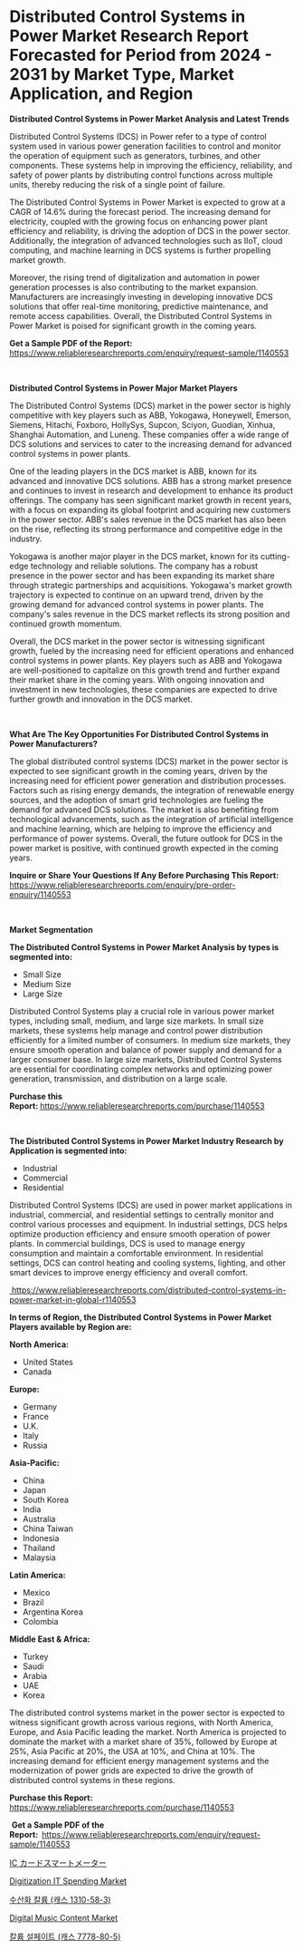<p><h1>Distributed Control Systems in Power Market Research Report Forecasted for Period from 2024 -  2031 by Market Type, Market Application, and Region</h1></p><p><strong>Distributed Control Systems in Power Market Analysis and Latest Trends</strong></p>
<p><p>Distributed Control Systems (DCS) in Power refer to a type of control system used in various power generation facilities to control and monitor the operation of equipment such as generators, turbines, and other components. These systems help in improving the efficiency, reliability, and safety of power plants by distributing control functions across multiple units, thereby reducing the risk of a single point of failure.</p><p>The Distributed Control Systems in Power Market is expected to grow at a CAGR of 14.6% during the forecast period. The increasing demand for electricity, coupled with the growing focus on enhancing power plant efficiency and reliability, is driving the adoption of DCS in the power sector. Additionally, the integration of advanced technologies such as IIoT, cloud computing, and machine learning in DCS systems is further propelling market growth.</p><p>Moreover, the rising trend of digitalization and automation in power generation processes is also contributing to the market expansion. Manufacturers are increasingly investing in developing innovative DCS solutions that offer real-time monitoring, predictive maintenance, and remote access capabilities. Overall, the Distributed Control Systems in Power Market is poised for significant growth in the coming years.</p></p>
<p><strong>Get a Sample PDF of the Report:&nbsp;</strong> <a href="https://www.reliableresearchreports.com/enquiry/request-sample/1140553">https://www.reliableresearchreports.com/enquiry/request-sample/1140553</a></p>
<p>&nbsp;</p>
<p><strong>Distributed Control Systems in Power Major Market Players</strong></p>
<p><p>The Distributed Control Systems (DCS) market in the power sector is highly competitive with key players such as ABB, Yokogawa, Honeywell, Emerson, Siemens, Hitachi, Foxboro, HollySys, Supcon, Sciyon, Guodian, Xinhua, Shanghai Automation, and Luneng. These companies offer a wide range of DCS solutions and services to cater to the increasing demand for advanced control systems in power plants.</p><p>One of the leading players in the DCS market is ABB, known for its advanced and innovative DCS solutions. ABB has a strong market presence and continues to invest in research and development to enhance its product offerings. The company has seen significant market growth in recent years, with a focus on expanding its global footprint and acquiring new customers in the power sector. ABB's sales revenue in the DCS market has also been on the rise, reflecting its strong performance and competitive edge in the industry.</p><p>Yokogawa is another major player in the DCS market, known for its cutting-edge technology and reliable solutions. The company has a robust presence in the power sector and has been expanding its market share through strategic partnerships and acquisitions. Yokogawa's market growth trajectory is expected to continue on an upward trend, driven by the growing demand for advanced control systems in power plants. The company's sales revenue in the DCS market reflects its strong position and continued growth momentum.</p><p>Overall, the DCS market in the power sector is witnessing significant growth, fueled by the increasing need for efficient operations and enhanced control systems in power plants. Key players such as ABB and Yokogawa are well-positioned to capitalize on this growth trend and further expand their market share in the coming years. With ongoing innovation and investment in new technologies, these companies are expected to drive further growth and innovation in the DCS market.</p></p>
<p>&nbsp;</p>
<p><strong>What Are The Key Opportunities For Distributed Control Systems in Power Manufacturers?</strong></p>
<p><p>The global distributed control systems (DCS) market in the power sector is expected to see significant growth in the coming years, driven by the increasing need for efficient power generation and distribution processes. Factors such as rising energy demands, the integration of renewable energy sources, and the adoption of smart grid technologies are fueling the demand for advanced DCS solutions. The market is also benefiting from technological advancements, such as the integration of artificial intelligence and machine learning, which are helping to improve the efficiency and performance of power systems. Overall, the future outlook for DCS in the power market is positive, with continued growth expected in the coming years.</p></p>
<p><strong>Inquire or Share Your Questions If Any Before Purchasing This Report:</strong> <a href="https://www.reliableresearchreports.com/enquiry/pre-order-enquiry/1140553">https://www.reliableresearchreports.com/enquiry/pre-order-enquiry/1140553</a></p>
<p>&nbsp;</p>
<p><strong>Market Segmentation</strong></p>
<p><strong>The Distributed Control Systems in Power Market Analysis by types is segmented into:</strong></p>
<p><ul><li>Small Size</li><li>Medium Size</li><li>Large Size</li></ul></p>
<p><p>Distributed Control Systems play a crucial role in various power market types, including small, medium, and large size markets. In small size markets, these systems help manage and control power distribution efficiently for a limited number of consumers. In medium size markets, they ensure smooth operation and balance of power supply and demand for a larger consumer base. In large size markets, Distributed Control Systems are essential for coordinating complex networks and optimizing power generation, transmission, and distribution on a large scale.</p></p>
<p><strong>Purchase this Report:&nbsp;</strong><a href="https://www.reliableresearchreports.com/purchase/1140553">https://www.reliableresearchreports.com/purchase/1140553</a></p>
<p>&nbsp;</p>
<p><strong>The Distributed Control Systems in Power Market Industry Research by Application is segmented into:</strong></p>
<p><ul><li>Industrial</li><li>Commercial</li><li>Residential</li></ul></p>
<p><p>Distributed Control Systems (DCS) are used in power market applications in industrial, commercial, and residential settings to centrally monitor and control various processes and equipment. In industrial settings, DCS helps optimize production efficiency and ensure smooth operation of power plants. In commercial buildings, DCS is used to manage energy consumption and maintain a comfortable environment. In residential settings, DCS can control heating and cooling systems, lighting, and other smart devices to improve energy efficiency and overall comfort.</p></p>
<p><a href="https://www.reliableresearchreports.com/distributed-control-systems-in-power-market-in-global-r1140553">&nbsp;https://www.reliableresearchreports.com/distributed-control-systems-in-power-market-in-global-r1140553</a></p>
<p><strong>In terms of Region, the Distributed Control Systems in Power Market Players available by Region are:</strong></p>
<p>
    <p> <strong> North America: </strong>
        <ul>
            <li>United States</li>
            <li>Canada</li>
        </ul>
        </p> 
    <p> <strong> Europe: </strong>
        <ul>
            <li>Germany</li>
            <li>France</li>
            <li>U.K.</li>
            <li>Italy</li>
            <li>Russia</li>
        </ul>
        </p> 
    <p> <strong> Asia-Pacific: </strong>
        <ul>
            <li>China</li>
            <li>Japan</li>
            <li>South Korea</li>
            <li>India</li>
            <li>Australia</li>
            <li>China Taiwan</li>
            <li>Indonesia</li>
            <li>Thailand</li>
            <li>Malaysia</li>
        </ul>
        </p> 
    <p> <strong> Latin America: </strong>
        <ul>
            <li>Mexico</li>
            <li>Brazil</li>
            <li>Argentina Korea</li>
            <li>Colombia</li>
        </ul>
        </p> 
    <p> <strong> Middle East & Africa: </strong>
        <ul>
            <li>Turkey</li>
            <li>Saudi</li>
            <li>Arabia</li>
            <li>UAE</li>
            <li>Korea</li>
        </ul>
    </p>
    </p>
<p><p>The distributed control systems market in the power sector is expected to witness significant growth across various regions, with North America, Europe, and Asia Pacific leading the market. North America is projected to dominate the market with a market share of 35%, followed by Europe at 25%, Asia Pacific at 20%, the USA at 10%, and China at 10%. The increasing demand for efficient energy management systems and the modernization of power grids are expected to drive the growth of distributed control systems in these regions.</p></p>
<p><strong>Purchase this Report: </strong><a href="https://www.reliableresearchreports.com/purchase/1140553">https://www.reliableresearchreports.com/purchase/1140553</a></p>
<p>&nbsp;<strong>Get a Sample PDF of the Report:&nbsp;&nbsp;</strong><a href="https://www.reliableresearchreports.com/enquiry/request-sample/1140553">https://www.reliableresearchreports.com/enquiry/request-sample/1140553</a></p>
<p><strong></strong></p>
<p><p><a href="https://github.com/CarlieShields/Market-Research-Report-List-1/blob/main/7247090107763.md">IC カードスマートメーター</a></p><p><a href="https://github.com/gladysalidde/Market-Research-Report-List-1/blob/main/digitization-it-spending-market.md">Digitization IT Spending Market</a></p><p><a href="https://github.com/kvbohdfy111/Market-Research-Report-List-1/blob/main/5450178102135.md">수산화 칼륨 (캐스 1310-58-3)</a></p><p><a href="https://github.com/dimitrishawkinswaynenp91rgz/Market-Research-Report-List-2/blob/main/digital-music-content-market.md">Digital Music Content Market</a></p><p><a href="https://github.com/rifqimuhammad018/Market-Research-Report-List-1/blob/main/2285078102136.md">칼륨 설페이트 (캐스 7778-80-5)</a></p></p>
